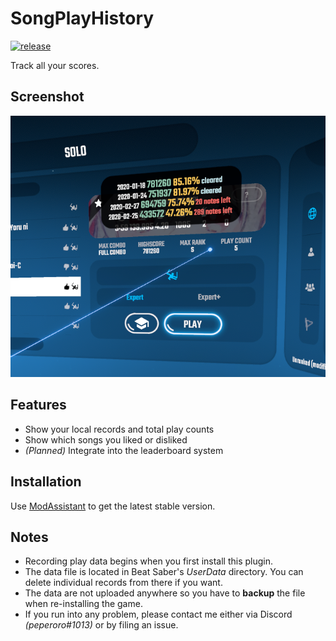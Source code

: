 ﻿# SongPlayHistory

[![release](https://img.shields.io/github/release/swift-kim/SongPlayHistory.svg)](https://github.com/swift-kim/SongPlayHistory/releases)

Track all your scores.

## Screenshot

![Screenshot](Screenshot.png)

## Features

- Show your local records and total play counts
- Show which songs you liked or disliked
- _(Planned)_ Integrate into the leaderboard system

## Installation

Use [ModAssistant](https://github.com/Assistant/ModAssistant/releases) to get the latest stable version.

## Notes

- Recording play data begins when you first install this plugin.
- The data file is located in Beat Saber's _UserData_ directory. You can delete individual records from there if you want.
- The data are not uploaded anywhere so you have to **backup** the file when re-installing the game.
- If you run into any problem, please contact me either via Discord _(peperoro#1013)_ or by filing an issue.

